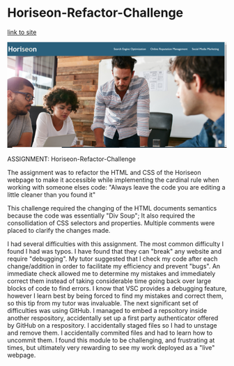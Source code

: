 # Horiseon-Refactor-Challenge

[link to site](https://tooqk4u.github.io/HoriSEOn-Refactor/)

![screenshot](./assets/images/Screenshot-Horiseon.png)




ASSIGNMENT:
Horiseon-Refactor-Challenge

The assignment was to refactor the HTML and CSS of the Horiseon webpage to make it accessible 
while implementing the cardinal rule when working with someone elses code: "Always leave the code 
you are editing a little cleaner than you found it" 

This challenge required the changing of the HTML documents semantics because the code was 
essentially "Div Soup"; It also required the consollidation of CSS selectors and properties. 
Multiple comments were placed to clarify the changes made.






I had several difficulties with this assignment. The most common difficulty I found I had was 
typos. I have found that they can "break" any website and require "debugging". My tutor suggested 
that I check my code after each change/addition in order to facilitate my efficiency and prevent 
"bugs". An immediate check allowed me to determine my mistakes and immediately correct them 
instead of taking considerable time going back over large blocks of code to find errors. I know 
that VSC provides a debugging feature, however I learn best by being forced to find my mistakes 
and correct them, so this tip from my tutor was invaluable. The next significant set of 
difficulties was using GitHub. I managed to embed a repsoitory inside another respository, 
accidentally set up a first party authenticator offered by GitHub on a respository. I accidentally 
staged files so I had to unstage and remove them. I accidentally commited files and had to learn 
how to uncommit them. I found this module to be challenging, and frustrating at times, but 
ultimately very rewarding to see my work deployed as a "live" webpage.
